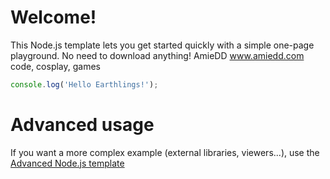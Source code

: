 # Welcome!

This Node.js template lets you get started quickly with a simple one-page playground.
No need to download anything!
AmieDD www.amiedd.com
code, cosplay, games

```javascript runnable
console.log('Hello Earthlings!');
```

# Advanced usage

If you want a more complex example (external libraries, viewers...), use the [Advanced Node.js template](https://tech.io/select-repo/442)
